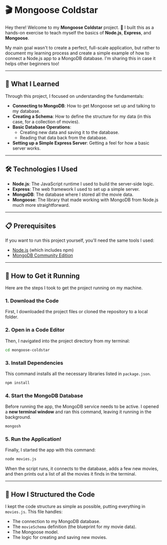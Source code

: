 # 🎬 Mongoose Coldstar

Hey there\! Welcome to my **Mongoose Coldstar** project. 🚀 I built this as a hands-on exercise to teach myself the basics of **Node.js**, **Express**, and **Mongoose**.

My main goal wasn't to create a perfect, full-scale application, but rather to document my learning process and create a simple example of how to connect a Node.js app to a MongoDB database. I'm sharing this in case it helps other beginners too\!

-----

## 🌱 What I Learned

Through this project, I focused on understanding the fundamentals:

  * **Connecting to MongoDB**: How to get Mongoose set up and talking to my database.
  * **Creating a Schema**: How to define the structure for my data (in this case, for a collection of movies).
  * **Basic Database Operations**:
      * Creating new data and saving it to the database.
      * Reading that data back from the database.
  * **Setting up a Simple Express Server**: Getting a feel for how a basic server works.


-----

## 🛠️ Technologies I Used

  * **Node.js**: The JavaScript runtime I used to build the server-side logic.
  * **Express**: The web framework I used to set up a simple server.
  * **MongoDB**: The database where I stored all the movie data.
  * **Mongoose**: The library that made working with MongoDB from Node.js much more straightforward.

-----

## 📋 Prerequisites

If you want to run this project yourself, you'll need the same tools I used:

  * [Node.js](https://nodejs.org/en/) (which includes npm)
  * [MongoDB Community Edition](https://www.mongodb.com/try/download/community)

-----

## 🚀 How to Get it Running

Here are the steps I took to get the project running on my machine.

### 1\. Download the Code

First, I downloaded the project files or cloned the repository to a local folder.

### 2\. Open in a Code Editor

Then, I navigated into the project directory from my terminal:

```bash
cd mongoose-coldstar
```

### 3\. Install Dependencies

This command installs all the necessary libraries listed in `package.json`.

```bash
npm install
```

### 4\. Start the MongoDB Database

Before running the app, the MongoDB service needs to be active. I opened a **new terminal window** and ran this command, leaving it running in the background.

```bash
mongosh
```

### 5\. Run the Application\!

Finally, I started the app with this command:

```bash
node movies.js
```

When the script runs, it connects to the database, adds a few new movies, and then prints out a list of all the movies it finds in the terminal.

-----

## 📂 How I Structured the Code

I kept the code structure as simple as possible, putting everything in `movies.js`. This file handles:

  * The connection to my MongoDB database.
  * The `movieSchema` definition (the blueprint for my movie data).
  * The Mongoose model.
  * The logic for creating and saving new movies.
